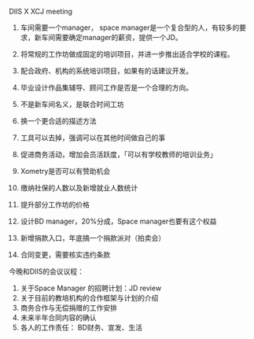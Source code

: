 DIIS X XCJ meeting
1. 车间需要一个manager， space manager是一个复合型的人，有较多的要求，新车间需要确定manager的薪资，提供一个JD。
2. 将常规的工作坊做成固定的培训项目，并进一步推出适合学校的课程。
3. 配合政府、机构的系统培训项目，如果有的话建议开发。
4. 毕业设计作品集辅导、顾问工作是否是一个合理的方向。

5. 不是新车间名义，是联合时间工坊
6. 换一个更合适的描述方法
7. 工具可以去掉，强调可以在其他时间做自己的事
8. 促进商务活动，增加会员活跃度，「可以有学校教师的培训业务」
9. Xometry是否可以有赞助机会
10. 缴纳社保的人数以及新增就业人数统计
11. 提升部分工作坊的价格
12. 设计BD manager，20%分成，Space manager也要有这个权益
13. 新增捐款入口，年底搞一个捐款派对（拍卖会）
14. 合同变更，需要核实违约条款


今晚和DIIS的会议议程：
1. 关于Space Manager 的招聘计划：JD review
2. 关于目前的教培机构的合作框架与计划的介绍
3. 商务合作与无偿捐赠的工作安排
4. 未来半年合同内容的确认
5. 各人的工作责任： BD财务、宣发、生活


